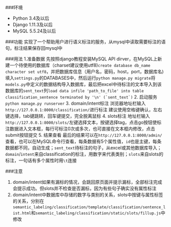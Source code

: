 ###环境  
- Python 3.4及以后
- Django 1.11.3及以后
- MySQL 5.5.24及以后

###功能
实现了一个帮助用户进行语义标注的服务，从mysql中读取需要标注的语句，标注结果保存回mysql中

###用法
1.准备数据 先按照django教程安装MySQL API dirver，在MySQL上新建一个待使用的数据库（charset建议使用utf8)`create database db_name character set utf8`，并把数据库信息（用户名，密码，host，port，数据库名)填入`settings.py`的DATABASES中，然后运行`python manage.py migrate`将`models.py`中定义的数据结构导入数据库，最后把excel中待标注的文本导入到该数据库的`sent_text`列``load data infile 'path_to_file' into table classification_sentence terminated by '\n' (`sent_text`)``
2. 启动服务 `python manage.py runserver`
3. domain/intent标注 浏览器地址栏输入`http://127.0.0.1:8000/classification/`进行标注 建议使用空格键确认，左右键选择，tab键跳转，回车键提交，完全脱离鼠标
4. slots标注 地址栏输入`http://127.0.0.1:8000/slots/`左键选择文本，按键选择tag，点击go按钮使标注数据进入文本框，每行可标注0次或多次，也可直接在文本框内修改，点击submit按钮提交
5. 结果查看 最后的结果可以在`http://127.0.0.1:8000/admin/` 查看，也可以在MySQL命令行查看，每条数据有5个属性值，`id`也是主键，每条数据都不同，自动生成；`sent_text`待标注的句子，从excel或其他数据库导入；`domain`/`intent`来自classification的标注，用数字来代表类别；`slots`来自slots的标注，一句话有多个属性时用`\t`连接

###注意
1. domain/intent如果有漏标的情况，会跳回原页面并提示漏标，全部标注完成会提示成功。但slots并不检查是否漏标，因为有些句子确实没有属性标注
2. domain/intent中数据库中存储的数字与类别的关系，slots中按键与属性标签的关系，分别在`semantic_labeling/classification/template/classification/sentence_list.html`和`semantic_labeling/classification/static/slots/fillup.js`中修改
